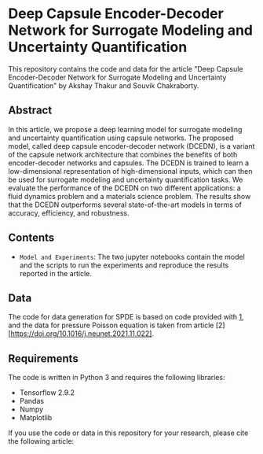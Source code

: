 # Deep Capsule Encoder-Decoder Network for Surrogate Modeling and Uncertainty Quantification

This repository contains the code and data for the article "Deep Capsule Encoder-Decoder Network for Surrogate Modeling and Uncertainty Quantification" by Akshay Thakur and Souvik Chakraborty.

## Abstract

In this article, we propose a deep learning model for surrogate modeling and uncertainty quantification using capsule networks. 
The proposed model, called deep capsule encoder-decoder network (DCEDN), is a variant of the capsule network architecture that combines the benefits of both encoder-decoder networks and capsules. 
The DCEDN is trained to learn a low-dimensional representation of high-dimensional inputs, which can then be used for surrogate modeling and uncertainty quantification tasks. 
We evaluate the performance of the DCEDN on two different applications: a fluid dynamics problem and a materials science problem. 
The results show that the DCEDN outperforms several state-of-the-art models in terms of accuracy, efficiency, and robustness.

## Contents

- `Model and Experiments`: The two jupyter notebooks contain the model and the scripts to run the experiments and reproduce the results reported in the article.

## Data
The code for data generation for SPDE is based on code provided with [1](https://doi.org/10.1016/j.jcp.2018.08.036),
and the data for pressure Poisson equation is taken from article [2][https://doi.org/10.1016/j.neunet.2021.11.022]. 

## Requirements

The code is written in Python 3 and requires the following libraries:

- Tensorflow 2.9.2
- Pandas
- Numpy
- Matplotlib

If you use the code or data in this repository for your research, please cite the following article:

